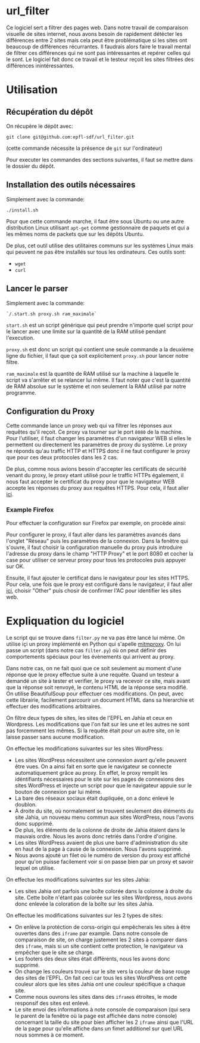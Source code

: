 # url_filter
Ce logiciel sert a filtrer des pages web. Dans notre travail de comparaison
visuelle de sites internet, nous avons besoin de rapidement détécter les
différences entre 2 sites mais cela peut être problématique si les sites
ont beaucoup de différences récurrantes. Il faudrais alors faire le
travail mental de filtrer ces différences qui ne sont pas intéressantes et
repérer celles qui le sont. Le logiciel fait donc ce travail et le testeur
reçoit les sites filtrées des différences inintéressantes.

# Utilisation
## Récupération du dépôt
On récupère le dépôt avec:
```
git clone git@github.com:epfl-sdf/url_filter.git
```
(cette commande nécessite la présence de `git` sur l'ordinateur)

Pour executer les commandes des sections suivantes, il faut se mettre dans
le dossier du dépôt.

## Installation des outils nécessaires
Simplement avec la commande:
```
./install.sh
```
Pour que cette commande marche, il faut être sous Ubuntu ou une autre
distribution Linux utilisant `apt-get` comme gestionnaire de paquets et qui a les
mêmes noms de packets que sur les dépôts Ubuntu.

De plus, cet outil utilise des utilitaires communs sur les systèmes
Linux mais qui peuvent ne pas être installés sur tous les ordinateurs.
Ces outils sont:
* `wget`
* `curl`

## Lancer le parser
Simplement avec la commande:
```
`/.start.sh proxy.sh ram_maximale`
```

`start.sh` est un script générique qui peut prendre n'importe quel script pour le
lancer avec une limite sur la quantité de la RAM utilisé pendant l'execution.

`proxy.sh` est donc un script qui contient une seule commande a la deuxième ligne
du fichier, il faut que ça soit explicitement `proxy.sh` pour lancer notre filtre.

`ram_maximale` est la quantité de RAM utilisé sur la machine à laquelle le script
va s'arrêter et se relancer lui même. Il faut noter que c'est la quantité de RAM
absolue sur le système et non seulement la RAM utilisé par notre programme.

## Configuration du Proxy

Cette commande lance un proxy web qui va filtrer les réponses aux requêtes qu'il
reçoit. Ce proxy va tourner sur le port `8080` de la machine. Pour l'utiliser,
il faut changer les paramètres d'un navigateur WEB si elles le permettent ou
directement les paramètres de proxy du système. Le proxy ne réponds qu'au traffic
HTTP et HTTPS donc il ne faut configurer le proxy que pour ces deux protocoles
dans les 2 cas.

De plus, comme nous avions besoin d'accepter les certificats de sécurité venant
du proxy, le proxy etant utilisé pour le traffic HTTPs également, il nous
faut accepter le certificat du proxy pour que le navigateur WEB accepte les
réponses du proxy aux requêtes HTTPS. Pour cela, il faut aller [ici](http://mitm.it).

### Example Firefox
Pour effectuer la configuration sur Firefox par exemple, on procède ainsi:

Pour configurer le proxy, il faut aller dans les paramètres avancés dans l'onglet "Réseau" 
puis les paramètres de la connexion. Dans la fenêtre qui s'ouvre, il faut choisir 
la configuration manuelle du proxy puis introduire l'adresse du proxy dans le 
champ "HTTP Proxy" et le port 8080 et cocher la case pour utiliser ce serveur 
proxy pour tous les protocoles puis appuyer sur OK.

Ensuite, il faut ajouter le certificat dans le navigateur pour les sites HTTPS.
Pour cela, une fois que le proxy est configuré dans le navigateur, il faut aller 
[ici](http://mitm.it), choisir "Other" puis chosir de confirmer l'AC pour identifier 
les sites web.

# Expliquation du logiciel

Le script qui se trouve dans `filter.py` ne va pas être lancé lui même. On utilise
içi un proxy implémenté en Python qui s'apelle [mitmproxy](https://mitmproxy.org/). 
On lui passe un script (dans notre cas `filter.py`) où on peut définir des comportements
spéciaux pour les évènements qui arrivent au proxy.

Dans notre cas, on ne fait quoi que ce soit seulement au moment d'une réponse que
le proxy effectue suite à une requête. Quand un testeur a demandé un site à tester
et verifier, le proxy va recevoir ce site, mais avant que la réponse soit
renvoyé, le contenu HTML de la réponse sera modifié. On utilise BeautifulSoup pour
effectuer ces modifications. On peut, avec cette librairie, facilement parcourir
un document HTML dans sa hierarchie et effectuer des modifications arbitraires.

On filtre deux types de sites, les sites de l'EPFL en Jahia et ceux en Wordpress.
Les modifications que l'on fait sur les une et les autres ne sont pas forcemment
les mêmes. Si la requête était pour un autre site, on le laisse passer sans
aucune modification.

On effectue les modifications suivantes sur les sites WordPress:
* Les sites WordPress nécessitent une connexion avant qu'elle peuvent être vues.
  On a ainsi fait en sorte que le navigateur se connecte automatiquement grâce
  au proxy. En effet, le proxy remplit les idéntifiants nécessaires pour le
  site sur les pages de connexions des sites WordPress et injecte un
  script pour que le navigateur appuie sur le bouton de connexion par lui même.
* La bare des réseaux sociaux était dupliquée, on a donc enlevé le doublon.
* À droite du site, où normalement se trouvent seulement des éléments du site
  Jahia, un nouveau menu commun aux sites WordPress, nous l'avons donc supprimé.
* De plus, les éléments de la colonne de droite de Jahia étaient dans le
  mauvais ordre. Nous les avons donc retriés dans l'ordre d'origine.
* Les sites WordPress avaient de plus une barre d'administration du site en haut
  de la page à cause de la connexion. Nous l'avons supprimé.
* Nous avons ajouté un filet où le numéro de version du proxy est affiché
  pour qu'on puisse facilement voir si on passe bien par un proxy et savoir
  lequel on utilise.

On effectue les modifications suivantes sur les sites Jahia:
* Les sites Jahia ont parfois une boîte colorée dans la colonne à droite du
  site. Cette boîte n'étant pas colorée sur les sites Wordpress, nous avons donc
  enlevée la coloration de la boîte sur les sites Jahia.

On effectue les modifications suivantes sur les 2 types de sites:
* On enlève la protéction de corss-origin qui empêcherais les sites à être
  ouvertes dans des `iframe` par example. Dans notre console de comparaison
  de site, on charge justement les 2 sites à comparer dans des `iframe`,
  mais si un site contient cette protection, le navigateur va empêcher
  que le site se charge.
* Les footers des deux sites était différents, nous les avons donc supprimé.
* On change les couleurs trouvé sur le site vers la couleur de base rouge des
  sites de l'EPFL. On fait ceci car tous les sites WordPress ont cette couleur
  alors que les sites Jahia ont une couleur spécifique a chaque site.
* Comme nous ouvrons les sites dans des `iframe`s étroites, le mode responsif
  des sites est enlevé.
* Le site envoi des informations à note console de comparaison (qui sera le parent
  de la fenêtre où la page est affichée dans notre console) concernant la taille
  du site pour bien afficher les 2 `iframe` ainsi que l'URL de la page pour qu'elle
  affiche dans un fimet additionel sur quel URL nous sommes à ce moment.
